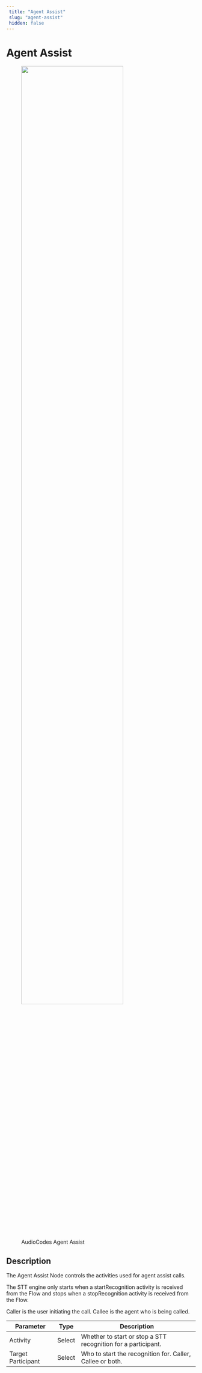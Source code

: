 ```yaml
---
 title: "Agent Assist" 
 slug: "agent-assist" 
 hidden: false 
---
```

# Agent Assist

<figure>
  <img class="image-center" src="{{config.site_url}}ai/flow-nodes/images/audiocodes/agent-assist.png" width="80%" />
  <figcaption>AudioCodes Agent Assist</figcaption>
</figure>

## Description
<div class="divider"></div>
The Agent Assist Node controls the activities used for agent assist calls.

The STT engine only starts when a startRecognition activity is received from the Flow and stops when a stopRecognition activity is received from the Flow.

Caller is the user initiating the call.
Callee is the agent who is being called.

| Parameter | Type | Description |
| ----------- | ----------- | ----------- |
| Activity | Select | Whether to start or stop a STT recognition for a participant. |
| Target Participant | Select | Who to start the recognition for. Caller, Callee or both. |

